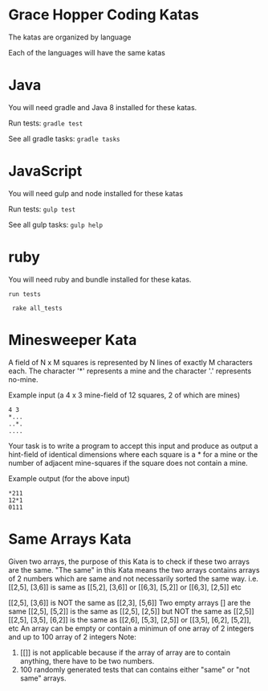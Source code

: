 # Grace Hopper Coding Katas

The katas are organized by language

Each of the languages will have the same katas

# Java

You will need gradle and Java 8 installed for these katas.

Run tests: ``` gradle test ```

See all gradle tasks: ``` gradle tasks ```

# JavaScript

You will need gulp and node installed for these katas

Run tests: ``` gulp test ```

See all gulp tasks: ``` gulp help ```

# ruby

You will need ruby and bundle installed for these katas.

```run tests```

``` rake all_tests```

# Minesweeper Kata
A field of N x M squares is represented by N lines of
exactly M characters each. The character '*' represents
a mine and the character '.' represents no-mine.

Example input (a 4 x 3 mine-field of 12 squares, 2 of
which are mines)
```
4 3
*...
..*.
....
```

Your task is to write a program to accept this input and
produce as output a hint-field of identical dimensions
where each square is a * for a mine or the number of
adjacent mine-squares if the square does not contain a mine.

Example output (for the above input)
```
*211
12*1
0111
```

# Same Arrays Kata
Given two arrays, the purpose of this Kata is to check if these two arrays are the same. "The same" in this Kata means the two arrays contains arrays of 2 numbers which are same and not necessarily sorted the same way. i.e. [[2,5], [3,6]] is same as [[5,2], [3,6]] or [[6,3], [5,2]] or [[6,3], [2,5]] etc

[[2,5], [3,6]] is NOT the same as [[2,3], [5,6]]
Two empty arrays [] are the same
[[2,5], [5,2]] is the same as [[2,5], [2,5]] but NOT the same as [[2,5]]
[[2,5], [3,5], [6,2]] is the same as [[2,6], [5,3], [2,5]] or [[3,5], [6,2], [5,2]], etc
An array can be empty or contain a minimun of one array of 2 integers and up to 100 array of 2 integers
Note:
1. [[]] is not applicable because if the array of array are to contain anything, there have to be two numbers.
2. 100 randomly generated tests that can contains either "same" or "not same" arrays.
